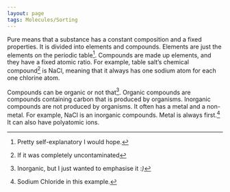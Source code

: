 ```yaml
---
layout: page
tags: Molecules/Sorting 
---
```


Pure means that a substance has a constant composition and a fixed properties. It is divided into elements and compounds. Elements are just the elements on the periodic table[^1]. Compounds are made up elements, and they have a fixed atomic ratio. For example, table salt’s chemical compound[^2] is NaCl, meaning that it always has one sodium atom for each one chlorine atom.

Compounds can be organic or not that[^3]. Organic compounds are compounds containing carbon that is produced by organisms. Inorganic compounds are not produced by organisms. It often has a metal and a non-metal. For example, NaCl is an inorganic compounds. Metal is always first.[^4] It can also have polyatomic ions.

[^1]: Pretty self-explanatory I would hope.
[^2]: If it was completely uncontaminated
[^3]: Inorganic, but I just wanted to emphasise it :*)*
[^4]: Sodium Chloride in this example.
